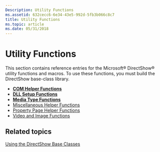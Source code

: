 ```yaml
---
Description: Utility Functions
ms.assetid: 632cecc6-6e34-43e5-992d-5fb3b066c8c7
title: Utility Functions
ms.topic: article
ms.date: 05/31/2018
---
```


# Utility Functions

This section contains reference entries for the Microsoft® DirectShow® utility functions and macros. To use these functions, you must build the DirectShow base-class library.

-   [**COM Helper Functions**](com-helper-functions.md)
-   [**DLL Setup Functions**](dll-setup-functions.md)
-   [**Media Type Functions**](media-type-functions.md)
-   [Miscellaneous Helper Functions](miscellaneous-helper-functions.md)
-   [Property Page Helper Functions](property-page-helper-functions.md)
-   [Video and Image Functions](video-and-image-functions.md)

## Related topics

<dl> <dt>

[Using the DirectShow Base Classes](using-the-directshow-base-classes.md)
</dt> </dl>

 

 



